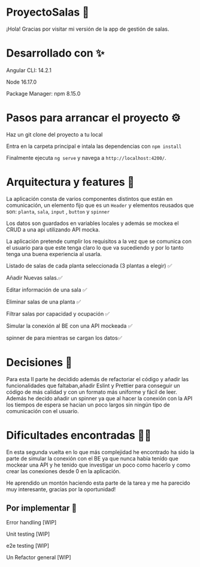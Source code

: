 # ProyectoSalas 👋

¡Hola! Gracias por visitar mi versión de la app de gestión de salas.

# Desarrollado con ✨

Angular CLI: 14.2.1

Node 16.17.0

Package Manager: npm 8.15.0

# Pasos para arrancar el proyecto ⚙️

Haz un git clone del proyecto a tu local

Entra en la carpeta principal e intala las dependencias con `npm install `

Finalmente ejecuta `ng serve` y navega a `http://localhost:4200/`.

# Arquitectura y features 🧱

La aplicación consta de varios componentes distintos que están en comunicación, un elemento fijo que es un `Header` y elementos reusados que son: `planta`, `sala`, `input` , `button` y `spinner`

Los datos son guardados en variables locales y además se mockea el CRUD a una api utilizando API mocka.

La aplicación pretende cumplir los requisitos a la vez que se comunica con el usuario para que este tenga claro lo que va sucediendo y por lo tanto tenga una buena experiencia al usarla.

Listado de salas de cada planta seleccionada (3 plantas a elegir) ✅

Añadir Nuevas salas.✅

Editar información de una sala ✅

Eliminar salas de una planta ✅

Filtrar salas por capacidad y ocupación ✅

Simular la conexión al BE con una API mockeada ✅

spinner de para mientras se cargan los datos✅

# Decisiones 🧠

Para esta II parte he decidido además de refactoriar el código y añadir las funcionalidades que faltaban,añadir Eslint y Prettier para conseguir un código de más calidad y con un formato más uniforme y fácil de leer. Además he decido añadir un spinner ya que al hacer la conexión con la API los tiempos de espera se hacian un poco largos sin ningún tipo de comunicación con el usuario.

# Dificultades encontradas 😵‍💫

En esta segunda vuelta en lo que más complejidad he encontrado ha sido
la parte de simular la conexión con el BE ya que nunca había tenído que
mockear una API y he tenido que investigar un poco como hacerlo y como
crear las conexiones desde 0 en la aplicación.

He aprendido un montón haciendo esta parte de la tarea y me ha parecido
muy interesante, gracias por la oportunidad!

## Por implementar 🚧

Error handling [WIP]

Unit testing [WIP]

e2e testing [WIP]

Un Refactor general [WIP]
